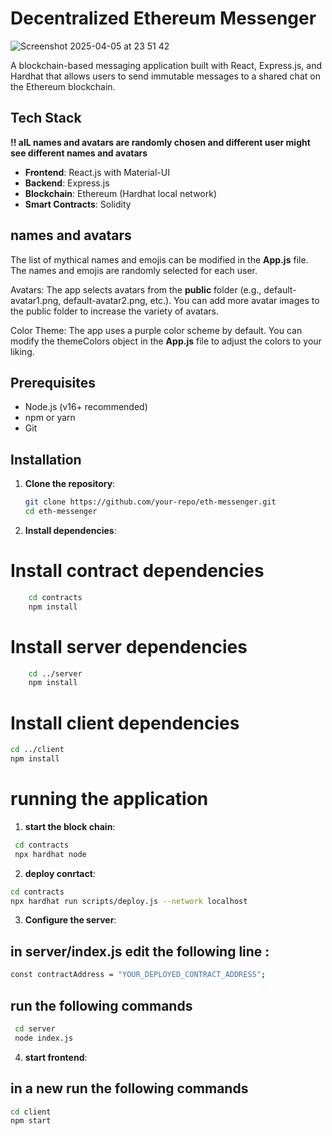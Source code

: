 # Decentralized Ethereum Messenger

![Screenshot 2025-04-05 at 23 51 42](https://github.com/user-attachments/assets/ab73e7a3-c244-4ccc-af1a-ccda223ff12d)

A blockchain-based messaging application built with React, Express.js, and Hardhat that allows users to send immutable messages to a shared chat on the Ethereum blockchain.

## Tech Stack
**!! alL names and avatars are randomly chosen and different user might see different names and avatars**
- **Frontend**: React.js with Material-UI
- **Backend**: Express.js
- **Blockchain**: Ethereum (Hardhat local network)
- **Smart Contracts**: Solidity

## names and avatars
The list of mythical names and emojis can be modified in the **App.js** file. The names and emojis are randomly selected for each user.

Avatars: The app selects avatars from the **public** folder (e.g., default-avatar1.png, default-avatar2.png, etc.). You can add more avatar images to the public folder to increase the variety of avatars.

Color Theme: The app uses a purple color scheme by default. You can modify the themeColors object in the **App.js** file to adjust the colors to your liking.

## Prerequisites

- Node.js (v16+ recommended)
- npm or yarn
- Git

## Installation

1. **Clone the repository**:
   ```bash
   git clone https://github.com/your-repo/eth-messenger.git
   cd eth-messenger
    ```
2. **Install dependencies**:
    
# Install contract dependencies
```bash
    cd contracts
    npm install
```
# Install server dependencies
```bash
    cd ../server
    npm install
```

# Install client dependencies
```bash
cd ../client
npm install
```

# running the application

1. **start the block chain**:
```bash
 cd contracts
 npx hardhat node
```
 2. **deploy conrtact**:
```bash
cd contracts
npx hardhat run scripts/deploy.js --network localhost
```
 3. **Configure the server**:
 ## in server/index.js edit the following line :
 ```bash
 const contractAddress = "YOUR_DEPLOYED_CONTRACT_ADDRESS";
 ```
## run the following commands
```bash
 cd server
 node index.js
 ```

4. **start frontend**:
## in a new run the following commands
```bash
cd client
npm start
```
